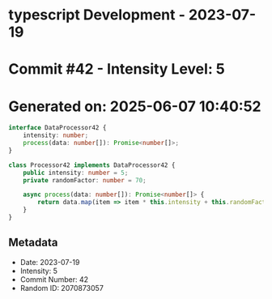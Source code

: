 ﻿# typescript Development - 2023-07-19
# Commit #42 - Intensity Level: 5
# Generated on: 2025-06-07 10:40:52
```typescript
interface DataProcessor42 {
    intensity: number;
    process(data: number[]): Promise<number[]>;
}

class Processor42 implements DataProcessor42 {
    public intensity: number = 5;
    private randomFactor: number = 70;

    async process(data: number[]): Promise<number[]> {
        return data.map(item => item * this.intensity + this.randomFactor);
    }
}
```
## Metadata
- Date: 2023-07-19
- Intensity: 5
- Commit Number: 42
- Random ID: 2070873057
